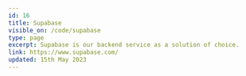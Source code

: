 ```yaml
---
id: 16
title: Supabase
visible_on: /code/supabase
type: page
excerpt: Supabase is our backend service as a solution of choice.
link: https://www.supabase.com/
updated: 15th May 2023
---
```

